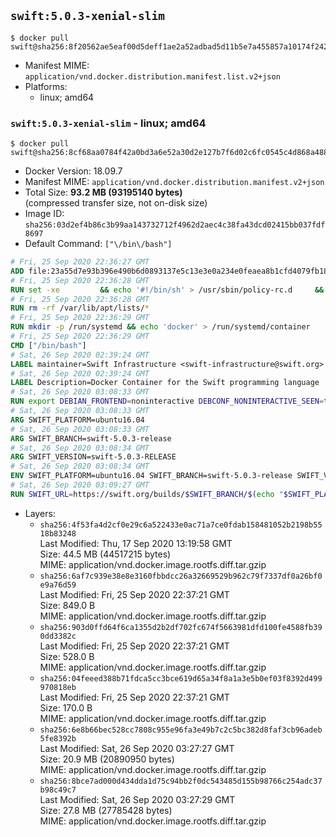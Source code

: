 ## `swift:5.0.3-xenial-slim`

```console
$ docker pull swift@sha256:8f20562ae5eaf00d5deff1ae2a52adbad5d11b5e7a455857a10174f242ac7244
```

-	Manifest MIME: `application/vnd.docker.distribution.manifest.list.v2+json`
-	Platforms:
	-	linux; amd64

### `swift:5.0.3-xenial-slim` - linux; amd64

```console
$ docker pull swift@sha256:8cf68aa0784f42a0bd3a6e52a30d2e127b7f6d02c6fc0545c4d868a4886df467
```

-	Docker Version: 18.09.7
-	Manifest MIME: `application/vnd.docker.distribution.manifest.v2+json`
-	Total Size: **93.2 MB (93195140 bytes)**  
	(compressed transfer size, not on-disk size)
-	Image ID: `sha256:03d2ef4b86c3b99aa143732712f4962d2aec4c38fa43dcd02415bb037fdf8697`
-	Default Command: `["\/bin\/bash"]`

```dockerfile
# Fri, 25 Sep 2020 22:36:27 GMT
ADD file:23a55d7e93b396e490b6d0893137e5c13e3e0a234e0feaea8b1cfd4079fb1882 in / 
# Fri, 25 Sep 2020 22:36:28 GMT
RUN set -xe 		&& echo '#!/bin/sh' > /usr/sbin/policy-rc.d 	&& echo 'exit 101' >> /usr/sbin/policy-rc.d 	&& chmod +x /usr/sbin/policy-rc.d 		&& dpkg-divert --local --rename --add /sbin/initctl 	&& cp -a /usr/sbin/policy-rc.d /sbin/initctl 	&& sed -i 's/^exit.*/exit 0/' /sbin/initctl 		&& echo 'force-unsafe-io' > /etc/dpkg/dpkg.cfg.d/docker-apt-speedup 		&& echo 'DPkg::Post-Invoke { "rm -f /var/cache/apt/archives/*.deb /var/cache/apt/archives/partial/*.deb /var/cache/apt/*.bin || true"; };' > /etc/apt/apt.conf.d/docker-clean 	&& echo 'APT::Update::Post-Invoke { "rm -f /var/cache/apt/archives/*.deb /var/cache/apt/archives/partial/*.deb /var/cache/apt/*.bin || true"; };' >> /etc/apt/apt.conf.d/docker-clean 	&& echo 'Dir::Cache::pkgcache ""; Dir::Cache::srcpkgcache "";' >> /etc/apt/apt.conf.d/docker-clean 		&& echo 'Acquire::Languages "none";' > /etc/apt/apt.conf.d/docker-no-languages 		&& echo 'Acquire::GzipIndexes "true"; Acquire::CompressionTypes::Order:: "gz";' > /etc/apt/apt.conf.d/docker-gzip-indexes 		&& echo 'Apt::AutoRemove::SuggestsImportant "false";' > /etc/apt/apt.conf.d/docker-autoremove-suggests
# Fri, 25 Sep 2020 22:36:28 GMT
RUN rm -rf /var/lib/apt/lists/*
# Fri, 25 Sep 2020 22:36:29 GMT
RUN mkdir -p /run/systemd && echo 'docker' > /run/systemd/container
# Fri, 25 Sep 2020 22:36:29 GMT
CMD ["/bin/bash"]
# Sat, 26 Sep 2020 02:39:24 GMT
LABEL maintainer=Swift Infrastructure <swift-infrastructure@swift.org>
# Sat, 26 Sep 2020 02:39:24 GMT
LABEL Description=Docker Container for the Swift programming language
# Sat, 26 Sep 2020 03:08:33 GMT
RUN export DEBIAN_FRONTEND=noninteractive DEBCONF_NONINTERACTIVE_SEEN=true && apt-get -q update &&     apt-get -q install -y     libatomic1     libbsd0     libcurl3     libxml2     tzdata     && rm -r /var/lib/apt/lists/*
# Sat, 26 Sep 2020 03:08:33 GMT
ARG SWIFT_PLATFORM=ubuntu16.04
# Sat, 26 Sep 2020 03:08:33 GMT
ARG SWIFT_BRANCH=swift-5.0.3-release
# Sat, 26 Sep 2020 03:08:34 GMT
ARG SWIFT_VERSION=swift-5.0.3-RELEASE
# Sat, 26 Sep 2020 03:08:34 GMT
ENV SWIFT_PLATFORM=ubuntu16.04 SWIFT_BRANCH=swift-5.0.3-release SWIFT_VERSION=swift-5.0.3-RELEASE
# Sat, 26 Sep 2020 03:09:27 GMT
RUN SWIFT_URL=https://swift.org/builds/$SWIFT_BRANCH/$(echo "$SWIFT_PLATFORM" | tr -d .)/$SWIFT_VERSION/$SWIFT_VERSION-$SWIFT_PLATFORM.tar.gz     && apt-get update     && apt-get install -y curl     && curl -fSsL $SWIFT_URL -o swift.tar.gz     && curl -fSsL $SWIFT_URL.sig -o swift.tar.gz.sig     && export GNUPGHOME="$(mktemp -d)"     && set -e;         for key in           A62AE125BBBFBB96A6E042EC925CC1CCED3D1561         ; do           gpg --quiet --keyserver ha.pool.sks-keyservers.net --recv-keys "$key";         done     && gpg --batch --verify --quiet swift.tar.gz.sig swift.tar.gz     && tar -xzf swift.tar.gz --directory / --strip-components=1 $SWIFT_VERSION-$SWIFT_PLATFORM/usr/lib/swift/linux     && apt-get purge -y curl     && apt-get -y autoremove     && rm -r /var/lib/apt/lists/*     && rm -r "$GNUPGHOME" swift.tar.gz.sig swift.tar.gz     && chmod -R o+r /usr/lib/swift
```

-	Layers:
	-	`sha256:4f53fa4d2cf0e29c6a522433e0ac71a7ce0fdab158481052b2198b5518b83248`  
		Last Modified: Thu, 17 Sep 2020 13:19:58 GMT  
		Size: 44.5 MB (44517215 bytes)  
		MIME: application/vnd.docker.image.rootfs.diff.tar.gzip
	-	`sha256:6af7c939e38e8e3160fbbdcc26a32669529b962c79f7337df0a26bf0e9a76d59`  
		Last Modified: Fri, 25 Sep 2020 22:37:21 GMT  
		Size: 849.0 B  
		MIME: application/vnd.docker.image.rootfs.diff.tar.gzip
	-	`sha256:903d0ffd64f6ca1355d2b2df702fc674f5663981dfd100fe4588fb390dd3382c`  
		Last Modified: Fri, 25 Sep 2020 22:37:21 GMT  
		Size: 528.0 B  
		MIME: application/vnd.docker.image.rootfs.diff.tar.gzip
	-	`sha256:04feeed388b71fdca5cc3bce619d65a34f8a1a3e5b0ef03f8392d499970818eb`  
		Last Modified: Fri, 25 Sep 2020 22:37:21 GMT  
		Size: 170.0 B  
		MIME: application/vnd.docker.image.rootfs.diff.tar.gzip
	-	`sha256:6e8b66bec528cc7808c955e96fa3e49b7c2c5bc382d8faf3cb96adeb5fe8392b`  
		Last Modified: Sat, 26 Sep 2020 03:27:27 GMT  
		Size: 20.9 MB (20890950 bytes)  
		MIME: application/vnd.docker.image.rootfs.diff.tar.gzip
	-	`sha256:8bce7ad000d434dda1d75c94bb2f0dc543485d155b98766c254adc37b98c49c7`  
		Last Modified: Sat, 26 Sep 2020 03:27:29 GMT  
		Size: 27.8 MB (27785428 bytes)  
		MIME: application/vnd.docker.image.rootfs.diff.tar.gzip
